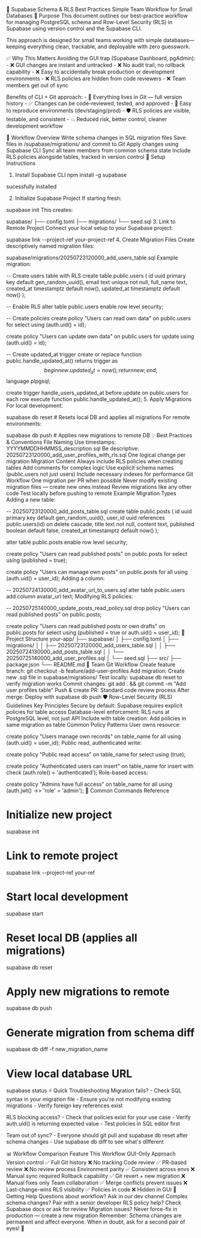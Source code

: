 🧱 Supabase Schema & RLS Best Practices
Simple Team Workflow for Small Databases
🎯 Purpose
This document outlines our best-practice workflow for managing PostgreSQL schema and Row-Level Security (RLS) in Supabase using version control and the Supabase CLI.

This approach is designed for small teams working with simple databases—keeping everything clean, trackable, and deployable with zero guesswork.

✅ Why This Matters
Avoiding the GUI trap (Supabase Dashboard, pgAdmin): - ❌ GUI changes are instant and untracked - ❌ No audit trail, no rollback capability - ❌ Easy to accidentally break production or development environments - ❌ RLS policies are hidden from code reviewers - ❌ Team members get out of sync

Benefits of CLI + Git approach: - 🧠 Everything lives in Git — full version history - ✅ Changes can be code-reviewed, tested, and approved - 🔄 Easy to reproduce environments (dev/staging/prod) - 🛡️ RLS policies are visible, testable, and consistent - 💥 Reduced risk, better control, cleaner development workflow

🚀 Workflow Overview
Write schema changes in SQL migration files
Save files in /supabase/migrations/ and commit to Git
Apply changes using Supabase CLI
Sync all team members from common schema state
Include RLS policies alongside tables, tracked in version control
🔧 Setup Instructions
1. Install Supabase CLI
npm install -g supabase

sucessfully installed


2. Initialize Supabase Project
If starting fresh:

supabase init
This creates:

supabase/
├── config.toml
├── migrations/
└── seed.sql
3. Link to Remote Project
Connect your local setup to your Supabase project:

supabase link --project-ref your-project-ref
4. Create Migration Files
Create descriptively named migration files:

supabase/migrations/20250723120000_add_users_table.sql
Example migration:

-- Create users table with RLS
create table public.users (
  id uuid primary key default gen_random_uuid(),
  email text unique not null,
  full_name text,
  created_at timestamptz default now(),
  updated_at timestamptz default now()
);

-- Enable RLS
alter table public.users enable row level security;

-- Create policies
create policy "Users can read own data" 
  on public.users for select 
  using (auth.uid() = id);

create policy "Users can update own data" 
  on public.users for update 
  using (auth.uid() = id);

-- Create updated_at trigger
create or replace function public.handle_updated_at()
returns trigger as $$
begin
  new.updated_at = now();
  return new;
end;
$$ language plpgsql;

create trigger handle_users_updated_at
  before update on public.users
  for each row execute function public.handle_updated_at();
5. Apply Migrations
For local development:

supabase db reset  # Resets local DB and applies all migrations
For remote environments:

supabase db push  # Applies new migrations to remote DB
💡 Best Practices & Conventions
File Naming
Use timestamps: YYYYMMDDHHMMSS_description.sql
Be descriptive: 20250723120000_add_user_profiles_with_rls.sql
One logical change per migration
Migration Content
Always include RLS policies when creating tables
Add comments for complex logic
Use explicit schema names (public.users not just users)
Include necessary indexes for performance
Git Workflow
One migration per PR when possible
Never modify existing migration files — create new ones instead
Review migrations like any other code
Test locally before pushing to remote
Example Migration Types
Adding a new table:

-- 20250723120000_add_posts_table.sql
create table public.posts (
  id uuid primary key default gen_random_uuid(),
  user_id uuid references public.users(id) on delete cascade,
  title text not null,
  content text,
  published boolean default false,
  created_at timestamptz default now()
);

alter table public.posts enable row level security;

create policy "Users can read published posts" 
  on public.posts for select 
  using (published = true);

create policy "Users can manage own posts" 
  on public.posts for all 
  using (auth.uid() = user_id);
Adding a column:

-- 20250724130000_add_avatar_url_to_users.sql
alter table public.users 
add column avatar_url text;
Modifying RLS policies:

-- 20250725140000_update_posts_read_policy.sql
drop policy "Users can read published posts" on public.posts;

create policy "Users can read published posts or own drafts" 
  on public.posts for select 
  using (published = true or auth.uid() = user_id);
📂 Project Structure
your-app/
├── supabase/
│   ├── config.toml
│   ├── migrations/
│   │   ├── 20250723120000_add_users_table.sql
│   │   ├── 20250724130000_add_posts_table.sql
│   │   └── 20250725140000_add_user_profiles.sql
│   └── seed.sql
├── src/
├── package.json
└── README.md
🧪 Team Git Workflow
Create feature branch: git checkout -b feature/add-user-profiles
Add migration: Create new .sql file in supabase/migrations/
Test locally: supabase db reset to verify migration works
Commit changes: git add . && git commit -m "Add user profiles table"
Push & create PR: Standard code review process
After merge: Deploy with supabase db push
🛡️ Row-Level Security (RLS) Guidelines
Key Principles
Secure by default: Supabase requires explicit policies for table access
Database-level enforcement: RLS runs at PostgreSQL level, not just API
Include with table creation: Add policies in same migration as table
Common Policy Patterns
User owns resource:

create policy "Users manage own records" 
  on table_name for all 
  using (auth.uid() = user_id);
Public read, authenticated write:

create policy "Public read access" 
  on table_name for select 
  using (true);

create policy "Authenticated users can insert" 
  on table_name for insert 
  with check (auth.role() = 'authenticated');
Role-based access:

create policy "Admins have full access" 
  on table_name for all 
  using (auth.jwt() ->> 'role' = 'admin');
🔧 Common Commands Reference
# Initialize new project
supabase init

# Link to remote project
supabase link --project-ref your-ref

# Start local development
supabase start

# Reset local DB (applies all migrations)
supabase db reset

# Apply new migrations to remote
supabase db push

# Generate migration from schema diff
supabase db diff -f new_migration_name

# View local database URL
supabase status
⚡ Quick Troubleshooting
Migration fails? - Check SQL syntax in your migration file - Ensure you're not modifying existing migrations - Verify foreign key references exist

RLS blocking access? - Check that policies exist for your use case - Verify auth.uid() is returning expected value - Test policies in SQL editor first

Team out of sync? - Everyone should git pull and supabase db reset after schema changes - Use supabase db diff to see what's different

📊 Workflow Comparison
Feature	This Workflow	GUI-Only Approach
Version control	✅ Full Git history	❌ No tracking
Code review	✅ PR-based review	❌ No review process
Environment parity	✅ Consistent across envs	❌ Manual sync required
Rollback capability	✅ Git revert + new migration	❌ Manual fixes only
Team collaboration	✅ Merge conflicts prevent issues	❌ Last-change-wins
RLS visibility	✅ Policies in code	❌ Hidden in GUI
🤝 Getting Help
Questions about workflow? Ask in our dev channel
Complex schema changes? Pair with a senior developer
RLS policy help? Check Supabase docs or ask for review
Migration issues? Never force-fix in production — create a new migration
Remember: Schema changes are permanent and affect everyone. When in doubt, ask for a second pair of eyes! 👀